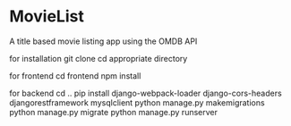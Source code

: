 # MovieList
A title based movie listing app using the OMDB API

for installation
git clone <clone link>
cd appropriate directory


for frontend
cd frontend
npm install

for backend
cd ..
pip install django-webpack-loader django-cors-headers djangorestframework mysqlclient
python manage.py makemigrations
python manage.py migrate
python manage.py runserver

